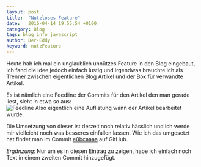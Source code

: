 ```yaml
---
layout: post
title:  "Nutzloses Feature"
date:   2016-04-14 19:55:54 +0100
category: Blog
tags: blog info javascript
author: Der-Eddy
keyword: nutzFeature
---
```

Heute hab ich mal ein unglaublich unnützes Feature in den Blog eingebaut, ich fand die Idee jedoch einfach lustig und irgendwas brauchte ich als Trenner zwischen eigentlichen Blog Artikel und der Box für verwandte Artikel.

Es ist nämlich eine Feedline der Commits für den Artikel den man gerade liest, sieht in etwa so aus:  
<img class="lazy" alt="Feedline" data-original="https://i.imgur.com/NupU6G9.png">
Also eigentlich eine Auflistung wann der Artikel bearbeitet wurde.

Die Umsetzung von dieser ist derzeit noch relativ hässlich und ich werde mir vielleicht noch was besseres einfallen lassen. Wie ich das umgesetzt hat findet man im Commit [e0bcaaaa](https://github.com/Der-Eddy/blog/commit/e0bcaaaaf596a9bebd8ed8cfa5c1dc8dc2a27876) auf GitHub.

*Ergänzung:*
Nur um es in diesen Eintrag zu zeigen, habe ich einfach noch Text in einem zweiten Commit hinzugefügt.
